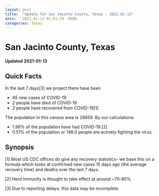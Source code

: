 ```yaml
---
layout: post
title:  "Update for San Jacinto County, Texas - 2021-01-13"
date:   2021-01-13 01:01:29 -0600
categories: Texas
---
```


# San Jacinto County, Texas
#### Updated 2021-01-13

## Quick Facts

In the last 7 days[3] we project there have been
- *95* new cases of COVID-19
- *2* people have died of COVID-19
- *2* people have recovered from COVID-19[1]

The population in this census area is 28859. By our calculations:
- 1.96% of the population have had COVID-19.[2]
- 0.51% of the population or 146.0 people are actively fighting the virus.

## Synopsis




[1] Most US CDC offices do give any recovery statistics- we base this on a formula which looks at confirmed new cases
15 days ago (the average recovery time) and deaths over the last 7 days.

[2] Herd Immunity is thought to take effect at around ~70-80%

[3] Due to reporting delays, this data may be incomplete.
 
    